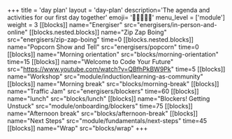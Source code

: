 +++
title = 'day plan'
layout = 'day-plan'
description='The agenda and activities for our first day together'
emoji= '🧑🏾‍🤝‍🧑🏾'
menu_level = ['module']
weight = 3
[[blocks]]
name="Energiser"
src="energisers/in-person-and-online"
[[blocks.nested.blocks]]
name="Zip Zap Boing"
src="energisers/zip-zap-boing"
time=0
[[blocks.nested.blocks]]
name="Popcorn Show and Tell"
src="energisers/popcorn"
time=0
[[blocks]]
name="Morning orientation"
src="blocks/morning-orientation"
time=15
[[blocks]]
name="Welcome to Code Your Future"
src="https://www.youtube.com/watch?v=QBfhPkBW9Pk"
time=5
[[blocks]]
name="Workshop"
src="module/induction/learning-as-community"
[[blocks]]
name="Morning break"
src="blocks/morning-break"
[[blocks]]
name="Traffic Jam"
src="energisers/blockers"
time=60
[[blocks]]
name="lunch"
src="blocks/lunch"
[[blocks]]
name="Blockers! Getting Unstuck"
src="module/onboarding/blockers"
time=75
[[blocks]]
name="Afternoon break"
src="blocks/afternoon-break"
[[blocks]]
name="Next Steps"
src="module/fundamentals/next-steps"
time=45
[[blocks]]
name="Wrap"
src="blocks/wrap"
+++
